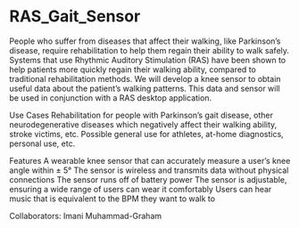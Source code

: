 # RAS_Gait_Sensor

People who suffer from diseases that affect their walking, like Parkinson’s disease, require rehabilitation to help them regain their ability to walk safely. Systems that use Rhythmic Auditory Stimulation (RAS) have been shown to help patients more quickly regain their walking ability, compared to traditional rehabilitation methods. We will develop a knee sensor to obtain useful data about the patient’s walking patterns. This data and sensor will be used in conjunction with a RAS desktop application.

Use Cases
Rehabilitation for people with Parkinson’s gait disease, other neurodegenerative diseases which negatively affect their walking ability, stroke victims, etc. 
Possible general use for athletes, at-home diagnostics, personal use, etc.

Features
A wearable knee sensor that can accurately measure a user’s knee angle within ± 5°
The sensor is wireless and transmits data without physical connections
The sensor runs off of battery power
The sensor is adjustable, ensuring a wide range of users can wear it comfortably
Users can hear music that is equivalent to the BPM they want to walk to

Collaborators:
Imani Muhammad-Graham
